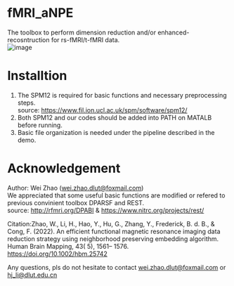 # fMRI_aNPE
The toolbox to perform dimension reduction and/or enhanced-recosntruction for rs-fMRI/t-fMRI data.  
![image](https://user-images.githubusercontent.com/59679583/220603046-f0b5a0ff-da6f-4d4e-a1da-e196339ab392.png)


# Installtion
1) The SPM12 is required for basic functions and necessary preprocessing steps.  
   source: https://www.fil.ion.ucl.ac.uk/spm/software/spm12/  
2) Both SPM12 and our codes should be added into PATH on MATALB before running.
3) Basic file organization is needed under the pipeline described in the demo.

# Acknowledgement
Author: Wei Zhao (wei.zhao.dlut@foxmail.com)  
We appreciated that some useful basic functions are modified or refered to previous convinient toolbox DPARSF and REST.  
source: http://rfmri.org/DPABI & https://www.nitrc.org/projects/rest/  

Citation:Zhao, W., Li, H., Hao, Y., Hu, G., Zhang, Y., Frederick, B. d. B., & Cong, F. (2022). An efficient functional magnetic resonance imaging data reduction strategy using neighborhood preserving embedding algorithm. Human Brain Mapping, 43( 5), 1561– 1576. https://doi.org/10.1002/hbm.25742

Any questions, pls do not hesitate to contact wei.zhao.dlut@foxmail.com or hj_li@dlut.edu.cn

